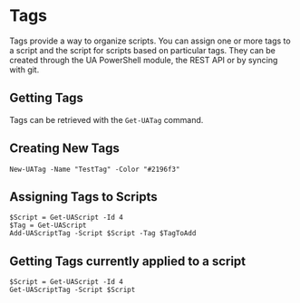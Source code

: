 # Tags

Tags provide a way to organize scripts. You can assign one or more tags to a script and the script for scripts based on particular tags. They can be created through the UA PowerShell module, the REST API or by syncing with git.

## Getting Tags

Tags can be retrieved with the `Get-UATag` command.

## Creating New Tags

```text
New-UATag -Name "TestTag" -Color "#2196f3"
```

## Assigning Tags to Scripts

```text
$Script = Get-UAScript -Id 4
$Tag = Get-UAScript
Add-UAScriptTag -Script $Script -Tag $TagToAdd
```

## Getting Tags currently applied to a script

```text
$Script = Get-UAScript -Id 4
Get-UAScriptTag -Script $Script
```

